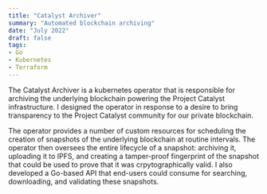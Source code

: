 ```yaml
---
title: "Catalyst Archiver"
summary: "Automated blockchain archiving"
date: "July 2022"
draft: false
tags:
- Go
- Kubernetes
- Terraform
---
```


The Catalyst Archiver is a kubernetes operator that is responsible for archiving the underlying blockchain powering the Project
Catalyst infrastructure.
I designed the operator in response to a desire to bring transparency to the Project Catalyst community for our private blockchain.

The operator provides a number of custom resources for scheduling the creation of snapshots of the underlying blockchain at routine
intervals.
The operator then oversees the entire lifecycle of a snapshot: archiving it, uploading it to IPFS, and creating a tamper-proof
fingerprint of the snapshot that could be used to prove that it was crpytographically valid.
I also developed a Go-based API that end-users could consume for searching, downloading, and validating these snapshots.